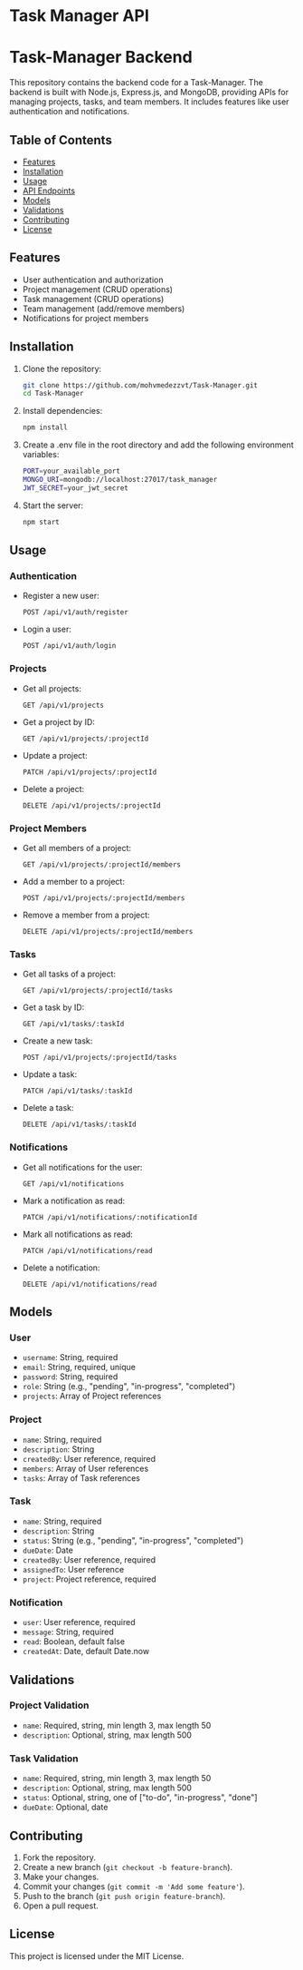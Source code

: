 # Task Manager API

# Task-Manager Backend

This repository contains the backend code for a Task-Manager. The backend is built with Node.js, Express.js, and MongoDB, providing APIs for managing projects, tasks, and team members. It includes features like user authentication and notifications.

## Table of Contents

- [Features](#features)
- [Installation](#installation)
- [Usage](#usage)
- [API Endpoints](#api-endpoints)
- [Models](#models)
- [Validations](#validations)
- [Contributing](#contributing)
- [License](#license)

## Features

- User authentication and authorization
- Project management (CRUD operations)
- Task management (CRUD operations)
- Team management (add/remove members)
- Notifications for project members

## Installation

1. Clone the repository:
    ```bash
    git clone https://github.com/mohvmedezzvt/Task-Manager.git
    cd Task-Manager
    ```

2. Install dependencies:
    ```bash
    npm install
    ```

3. Create a .env file in the root directory and add the following environment variables:
    ```bash
    PORT=your_available_port
    MONGO_URI=mongodb://localhost:27017/task_manager
    JWT_SECRET=your_jwt_secret
    ```

4. Start the server:
    ```bash
    npm start
    ```

## Usage

### Authentication

- Register a new user:
  ```http
  POST /api/v1/auth/register
  ```

- Login a user:
  ```http
  POST /api/v1/auth/login
  ```

### Projects

- Get all projects:
  ```http
  GET /api/v1/projects
  ```

- Get a project by ID:
  ```http
  GET /api/v1/projects/:projectId
  ```

- Update a project:
  ```http
  PATCH /api/v1/projects/:projectId
  ```

- Delete a project:
  ```http
  DELETE /api/v1/projects/:projectId
  ```

### Project Members

- Get all members of a project:
  ```http
  GET /api/v1/projects/:projectId/members
  ```

- Add a member to a project:
  ```http
  POST /api/v1/projects/:projectId/members
  ```

- Remove a member from a project:
  ```http
  DELETE /api/v1/projects/:projectId/members
  ```

### Tasks

- Get all tasks of a project:
  ```http
  GET /api/v1/projects/:projectId/tasks
  ```

- Get a task by ID:
  ```http
  GET /api/v1/tasks/:taskId
  ```

- Create a new task:
  ```http
  POST /api/v1/projects/:projectId/tasks
  ```

- Update a task:
  ```http
  PATCH /api/v1/tasks/:taskId
  ```

- Delete a task:
  ```http
  DELETE /api/v1/tasks/:taskId
  ```

### Notifications

- Get all notifications for the user:
  ```http
  GET /api/v1/notifications
  ```

- Mark a notification as read:
  ```http
  PATCH /api/v1/notifications/:notificationId
  ```

- Mark all notifications as read:
  ```http
  PATCH /api/v1/notifications/read
  ```

- Delete a notification:
  ```http
  DELETE /api/v1/notifications/read
  ```

## Models

### User

- `username`: String, required
- `email`: String, required, unique
- `password`: String, required
- `role`: String (e.g., "pending", "in-progress", "completed")
- `projects`: Array of Project references

### Project

- `name`: String, required
- `description`: String
- `createdBy`: User reference, required
- `members`: Array of User references
- `tasks`: Array of Task references

### Task

- `name`: String, required
- `description`: String
- `status`: String (e.g., "pending", "in-progress", "completed")
- `dueDate`: Date
- `createdBy`: User reference, required
- `assignedTo`: User reference
- `project`: Project reference, required

### Notification

- `user`: User reference, required
- `message`: String, required
- `read`: Boolean, default false
- `createdAt`: Date, default Date.now

## Validations

### Project Validation

- `name`: Required, string, min length 3, max length 50
- `description`: Optional, string, max length 500

### Task Validation

- `name`: Required, string, min length 3, max length 50
- `description`: Optional, string, max length 500
- `status`: Optional, string, one of ["to-do", "in-progress", "done"]
- `dueDate`: Optional, date

## Contributing

1. Fork the repository.
2. Create a new branch (`git checkout -b feature-branch`).
3. Make your changes.
4. Commit your changes (`git commit -m 'Add some feature'`).
5. Push to the branch (`git push origin feature-branch`).
6. Open a pull request.

## License

This project is licensed under the MIT License.

